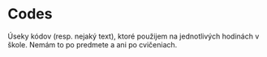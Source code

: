 # Codes

Úseky kódov (resp. nejaký text), ktoré použijem na jednotlivých hodinách v škole. Nemám to po predmete a ani po cvičeniach.
